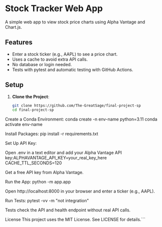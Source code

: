 # Stock Tracker Web App

A simple web app to view stock price charts using Alpha Vantage and Chart.js.

## Features
- Enter a stock ticker (e.g., AAPL) to see a price chart.
- Uses a cache to avoid extra API calls.
- No database or login needed.
- Tests with pytest and automatic testing with GitHub Actions.

## Setup
1. **Clone the Project**:
   ```bash
   git clone https://github.com/The-GreatSage/final-project-sp
   cd final-project-sp


Create a Conda Environment:
conda create -n env-name python=3.11
conda activate env-name


Install Packages:
pip install -r requirements.txt


Set Up API Key:

Open .env in a text editor and add your Alpha Vantage API key:ALPHAVANTAGE_API_KEY=your_real_key_here
CACHE_TTL_SECONDS=120

Get a free API key from Alpha Vantage.

Run the App:
python -m app.app

Open http://localhost:8000 in your browser and enter a ticker (e.g., AAPL).

Run Tests:
pytest -vv -m "not integration"

Tests check the API and health endpoint without real API calls.

License
This project uses the MIT License. See LICENSE for details.```